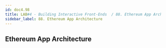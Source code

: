 ```yaml
---
id: doc4.98
title: LAB#4 - Building Interactive Front-Ends  / 88. Ethereum App Architecture
sidebar_label: 88. Ethereum App Architecture
---
```


## Ethereum App Architecture
